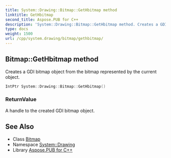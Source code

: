 ```yaml
---
title: System::Drawing::Bitmap::GetHbitmap method
linktitle: GetHbitmap
second_title: Aspose.PUB for C++
description: 'System::Drawing::Bitmap::GetHbitmap method. Creates a GDI bitmap object from the bitmap represented by the current object in C++.'
type: docs
weight: 1500
url: /cpp/system.drawing/bitmap/gethbitmap/
---
```

## Bitmap::GetHbitmap method


Creates a GDI bitmap object from the bitmap represented by the current object.

```cpp
IntPtr System::Drawing::Bitmap::GetHbitmap()
```


### ReturnValue

A handle to the created GDI bitmap object.

## See Also

* Class [Bitmap](../)
* Namespace [System::Drawing](../../)
* Library [Aspose.PUB for C++](../../../)
